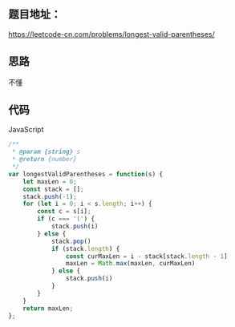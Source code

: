## 题目地址：

https://leetcode-cn.com/problems/longest-valid-parentheses/



## 思路

不懂



## 代码

JavaScript

```javascript
/**
 * @param {string} s
 * @return {number}
 */
var longestValidParentheses = function(s) {
    let maxLen = 0;
    const stack = [];
    stack.push(-1);
    for (let i = 0; i < s.length; i++) {
        const c = s[i];
        if (c === '(') {
            stack.push(i)
        } else {
            stack.pop()
            if (stack.length) {
                const curMaxLen = i - stack[stack.length - 1]
                maxLen = Math.max(maxLen, curMaxLen)
            } else {
                stack.push(i)
            }
        }
    }
    return maxLen;
};
```

